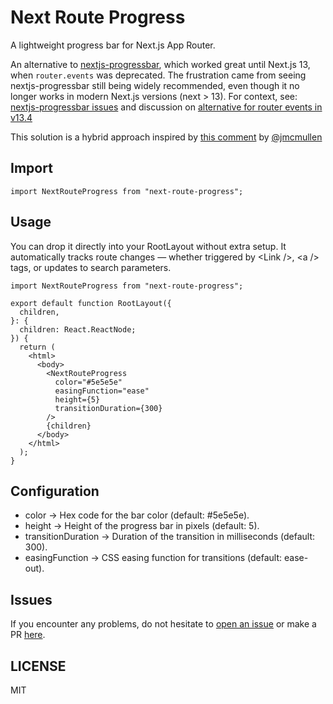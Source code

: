 # Next Route Progress

A lightweight progress bar for Next.js App Router.

An alternative to [nextjs-progressbar](https://www.npmjs.com/package/nextjs-progressbar), which worked great until Next.js 13, when `router.events` was deprecated. The frustration came from seeing nextjs-progressbar still being widely recommended, even though it no longer works in modern Next.js versions (next > 13). For context, see: [nextjs-progressbar issues](https://github.com/apal21/nextjs-progressbar/issues/86) and discussion on [alternative for router events in v13.4](https://github.com/vercel/next.js/discussions/51329)

This solution is a hybrid approach inspired by [this comment](https://github.com/vercel/next.js/discussions/41745#discussioncomment-4208449) by [@jmcmullen](https://github.com/jmcmullen)

## Import

```tsx
import NextRouteProgress from "next-route-progress";
```

## Usage

You can drop it directly into your RootLayout without extra setup. It automatically tracks route changes — whether triggered by \<Link />, \<a /> tags, or updates to search parameters.

```tsx
import NextRouteProgress from "next-route-progress";

export default function RootLayout({
  children,
}: {
  children: React.ReactNode;
}) {
  return (
    <html>
      <body>
        <NextRouteProgress
          color="#5e5e5e"
          easingFunction="ease"
          height={5}
          transitionDuration={300}
        />
        {children}
      </body>
    </html>
  );
}
```

## Configuration

- color → Hex code for the bar color (default: #5e5e5e).
- height → Height of the progress bar in pixels (default: 5).
- transitionDuration → Duration of the transition in milliseconds (default: 300).
- easingFunction → CSS easing function for transitions (default: ease-out).

## Issues

If you encounter any problems, do not hesitate to [open an issue](https://github.com/okraks/next-route-progress/issues) or make a PR [here](https://github.com/okraks/next-route-progress).

## LICENSE

MIT
